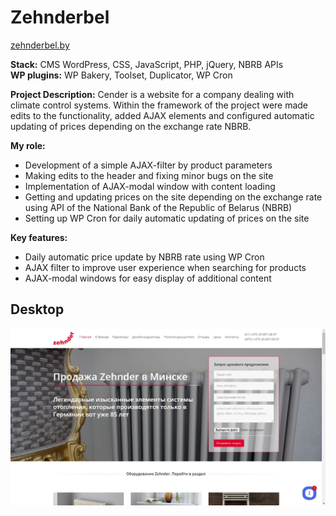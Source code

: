 # Zehnderbel

[zehnderbel.by](https://zehnderbel.by/)

**Stack:** CMS WordPress, CSS, JavaScript, PHP, jQuery, NBRB APIs  
**WP plugins:** WP Bakery, Toolset, Duplicator, WP Cron

**Project Description:**
Cender is a website for a company dealing with climate control systems. Within the framework of the project were made edits to the functionality, added AJAX elements and configured automatic updating of prices depending on the exchange rate NBRB.

**My role:**
- Development of a simple AJAX-filter by product parameters
- Making edits to the header and fixing minor bugs on the site
- Implementation of AJAX-modal window with content loading
- Getting and updating prices on the site depending on the exchange rate using API of the National Bank of the Republic of Belarus (NBRB)
- Setting up WP Cron for daily automatic updating of prices on the site

**Key features:**
- Daily automatic price update by NBRB rate using WP Cron
- AJAX filter to improve user experience when searching for products
- AJAX-modal windows for easy display of additional content

## Desktop
![desktop](desktop.jpg)